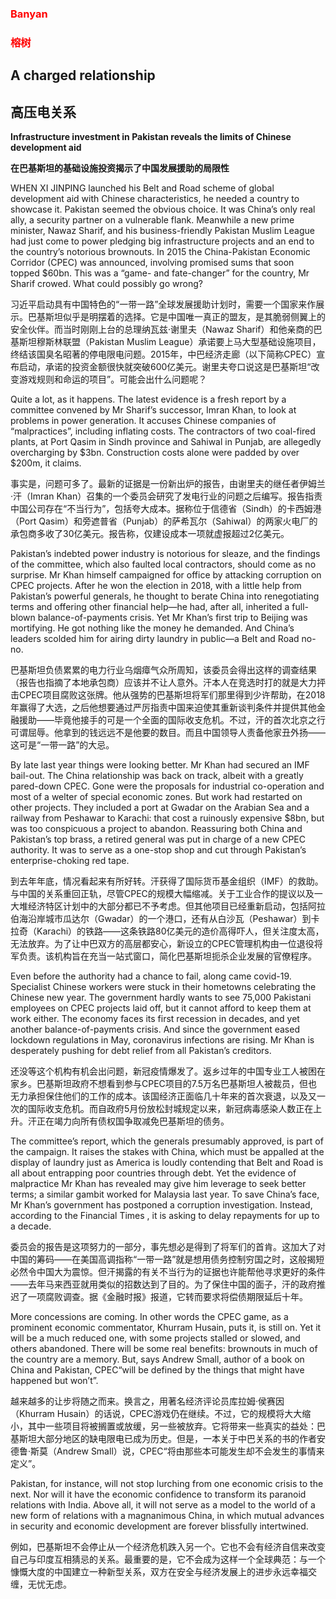 ### <font color='red'>Banyan</font>
### <font color='red'>榕树</font>
## A charged relationship 
## 高压电关系 
**Infrastructure investment in Pakistan reveals the limits of Chinese development aid** 

**在巴基斯坦的基础设施投资揭示了中国发展援助的局限性** 

WHEN XI JINPING launched his Belt and Road scheme of global development aid with Chinese characteristics, he needed a country to showcase it. Pakistan seemed the obvious choice. It was China’s only real ally, a security partner on a vulnerable flank. Meanwhile a new prime minister, Nawaz Sharif, and his business-friendly Pakistan Muslim League had just come to power pledging big infrastructure projects and an end to the country’s notorious brownouts. In 2015 the China-Pakistan Economic Corridor (CPEC) was announced, involving promised sums that soon topped $60bn. This was a “game- and fate-changer” for the country, Mr Sharif crowed. What could possibly go wrong?

习近平启动具有中国特色的“一带一路”全球发展援助计划时，需要一个国家来作展示。巴基斯坦似乎是明摆着的选择。它是中国唯一真正的盟友，是其脆弱侧翼上的安全伙伴。而当时刚刚上台的总理纳瓦兹·谢里夫（Nawaz Sharif）和他亲商的巴基斯坦穆斯林联盟（Pakistan Muslim League）承诺要上马大型基础设施项目，终结该国臭名昭著的停电限电问题。2015年，中巴经济走廊（以下简称CPEC）宣布启动，承诺的投资金额很快就突破600亿美元。谢里夫夸口说这是巴基斯坦“改变游戏规则和命运的项目”。可能会出什么问题呢？

Quite a lot, as it happens. The latest evidence is a fresh report by a committee convened by Mr Sharif’s successor, Imran Khan, to look at problems in power generation. It accuses Chinese companies of “malpractices”, including inflating costs. The contractors of two coal-fired plants, at Port Qasim in Sindh province and Sahiwal in Punjab, are allegedly overcharging by $3bn. Construction costs alone were padded by over $200m, it claims.

事实是，问题可多了。最新的证据是一份新出炉的报告，由谢里夫的继任者伊姆兰·汗（Imran Khan）召集的一个委员会研究了发电行业的问题之后编写。报告指责中国公司存在“不当行为”，包括夸大成本。据称位于信德省（Sindh）的卡西姆港（Port Qasim）和旁遮普省（Punjab）的萨希瓦尔（Sahiwal）的两家火电厂的承包商多收了30亿美元。报告称，仅建设成本一项就虚报超过2亿美元。

Pakistan’s indebted power industry is notorious for sleaze, and the findings of the committee, which also faulted local contractors, should come as no surprise. Mr Khan himself campaigned for office by attacking corruption on CPEC projects. After he won the election in 2018, with a little help from Pakistan’s powerful generals, he thought to berate China into renegotiating terms and offering other financial help—he had, after all, inherited a full-blown balance-of-payments crisis. Yet Mr Khan’s first trip to Beijing was mortifying. He got nothing like the money he demanded. And China’s leaders scolded him for airing dirty laundry in public—a Belt and Road no-no.

巴基斯坦负债累累的电力行业乌烟瘴气众所周知，该委员会得出这样的调查结果（报告也指摘了本地承包商）应该并不让人意外。汗本人在竞选时打的就是大力抨击CPEC项目腐败这张牌。他从强势的巴基斯坦将军们那里得到少许帮助，在2018年赢得了大选，之后他想要通过严厉指责中国来迫使其重新谈判条件并提供其他金融援助——毕竟他接手的可是一个全面的国际收支危机。不过，汗的首次北京之行可谓屈辱。他拿到的钱远远不是他要的数目。而且中国领导人责备他家丑外扬——这可是“一带一路”的大忌。

By late last year things were looking better. Mr Khan had secured an IMF bail-out. The China relationship was back on track, albeit with a greatly pared-down CPEC. Gone were the proposals for industrial co-operation and most of a welter of special economic zones. But work had restarted on other projects. They included a port at Gwadar on the Arabian Sea and a railway from Peshawar to Karachi: that cost a ruinously expensive $8bn, but was too conspicuous a project to abandon. Reassuring both China and Pakistan’s top brass, a retired general was put in charge of a new CPEC authority. It was to serve as a one-stop shop and cut through Pakistan’s enterprise-choking red tape.

到去年年底，情况看起来有所好转。汗获得了国际货币基金组织（IMF）的救助。与中国的关系重回正轨，尽管CPEC的规模大幅缩减。关于工业合作的提议以及一大堆经济特区计划中的大部分都已不予考虑。但其他项目已经重新启动，包括阿拉伯海沿岸城市瓜达尔（Gwadar）的一个港口，还有从白沙瓦（Peshawar）到卡拉奇（Karachi）的铁路——这条铁路80亿美元的造价高得吓人，但关注度太高，无法放弃。为了让中巴双方的高层都安心，新设立的CPEC管理机构由一位退役将军负责。该机构旨在充当一站式窗口，简化巴基斯坦扼杀企业发展的官僚程序。

Even before the authority had a chance to fail, along came covid-19. Specialist Chinese workers were stuck in their hometowns celebrating the Chinese new year. The government hardly wants to see 75,000 Pakistani employees on CPEC projects laid off, but it cannot afford to keep them at work either. The economy faces its first recession in decades, and yet another balance-of-payments crisis. And since the government eased lockdown regulations in May, coronavirus infections are rising. Mr Khan is desperately pushing for debt relief from all Pakistan’s creditors.

还没等这个机构有机会出问题，新冠疫情爆发了。返乡过年的中国专业工人被困在家乡。巴基斯坦政府不想看到参与CPEC项目的7.5万名巴基斯坦人被裁员，但也无力承担保住他们的工作的成本。该国经济正面临几十年来的首次衰退，以及又一次的国际收支危机。而自政府5月份放松封城规定以来，新冠病毒感染人数正在上升。汗正在竭力向所有债权国争取减免巴基斯坦的债务。

The committee’s report, which the generals presumably approved, is part of the campaign. It raises the stakes with China, which must be appalled at the display of laundry just as America is loudly contending that Belt and Road is all about entrapping poor countries through debt. Yet the evidence of malpractice Mr Khan has revealed may give him leverage to seek better terms; a similar gambit worked for Malaysia last year. To save China’s face, Mr Khan’s government has postponed a corruption investigation. Instead, according to the  Financial Times , it is asking to delay repayments for up to a decade.

委员会的报告是这项努力的一部分，事先想必是得到了将军们的首肯。这加大了对中国的筹码——在美国高调指称“一带一路”就是想用债务控制穷国之时，这般揭短必然令中国大为震惊。但汗揭露的有关不当行为的证据也许能帮他寻求更好的条件——去年马来西亚就用类似的招数达到了目的。为了保住中国的面子，汗的政府推迟了一项腐败调查。据《金融时报》报道，它转而要求将偿债期限延后十年。

More concessions are coming. In other words the CPEC game, as a prominent economic commentator, Khurram Husain, puts it, is still on. Yet it will be a much reduced one, with some projects stalled or slowed, and others abandoned. There will be some real benefits: brownouts in much of the country are a memory. But, says Andrew Small, author of a book on China and Pakistan, CPEC“will be defined by the things that might have happened but won’t”.

越来越多的让步将随之而来。换言之，用著名经济评论员库拉姆·侯赛因（Khurram Husain）的话说，CPEC游戏仍在继续。不过，它的规模将大大缩小，其中一些项目将被搁置或放缓，另一些被放弃。它将带来一些真实的益处：巴基斯坦大部分地区的缺电限电已成为历史。但是，一本关于中巴关系的书的作者安德鲁·斯莫（Andrew Small）说，CPEC“将由那些本可能发生却不会发生的事情来定义”。

Pakistan, for instance, will not stop lurching from one economic crisis to the next. Nor will it have the economic confidence to transform its paranoid relations with India. Above all, it will not serve as a model to the world of a new form of relations with a magnanimous China, in which mutual advances in security and economic development are forever blissfully intertwined.

例如，巴基斯坦不会停止从一个经济危机跌入另一个。它也不会有经济自信来改变自己与印度互相猜忌的关系。最重要的是，它不会成为这样一个全球典范：与一个慷慨大度的中国建立一种新型关系，双方在安全与经济发展上的进步永远幸福交缠，无忧无虑。

